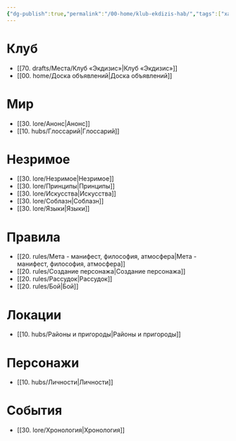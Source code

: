 ```yaml
---
{"dg-publish":true,"permalink":"/00-home/klub-ekdizis-hab/","tags":["хаб","gardenEntry"]}
---
```


# Клуб
- [[70. drafts/Места/Клуб «Экдизис»\|Клуб «Экдизис»]]
- [[00. home/Доска объявлений\|Доска объявлений]]
# Мир
- [[30. lore/Анонс\|Анонс]]
- [[10. hubs/Глоссарий\|Глоссарий]]
# Незримое
- [[30. lore/Незримое\|Незримое]]
- [[30. lore/Принципы\|Принципы]]
- [[30. lore/Искусства\|Искусства]]
- [[30. lore/Соблазн\|Соблазн]]
- [[30. lore/Языки\|Языки]]
# Правила
- [[20. rules/Мета - манифест, философия, атмосфера\|Мета - манифест, философия, атмосфера]]
- [[20. rules/Создание персонажа\|Создание персонажа]]
- [[20. rules/Рассудок\|Рассудок]]
- [[20. rules/Бой\|Бой]]
# Локации
- [[10. hubs/Районы и пригороды\|Районы и пригороды]]
# Персонажи
- [[10. hubs/Личности\|Личности]]
# События
- [[30. lore/Хронология\|Хронология]]